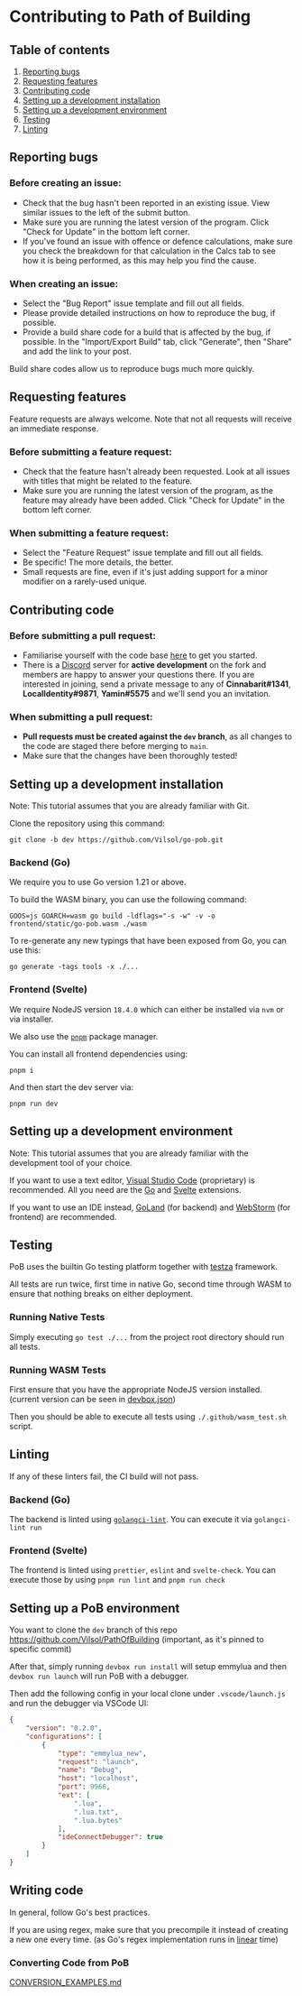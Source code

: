 # Contributing to Path of Building

## Table of contents
1. [Reporting bugs](#reporting-bugs)
2. [Requesting features](#requesting-features)
3. [Contributing code](#contributing-code)
4. [Setting up a development installation](#setting-up-a-development-installation)
5. [Setting up a development environment](#setting-up-a-development-environment)
6. [Testing](#testing)
7. [Linting](#linting)

## Reporting bugs

### Before creating an issue:
* Check that the bug hasn't been reported in an existing issue. View similar issues to the left of the submit button.
* Make sure you are running the latest version of the program. Click "Check for Update" in the bottom left corner.
* If you've found an issue with offence or defence calculations, make sure you check the breakdown for that calculation in the Calcs tab to see how it is being performed, as this may help you find the cause.

### When creating an issue:
* Select the "Bug Report" issue template and fill out all fields.
* Please provide detailed instructions on how to reproduce the bug, if possible.
* Provide a build share code for a build that is affected by the bug, if possible.
  In the "Import/Export Build" tab, click "Generate", then "Share" and add the link to your post.

Build share codes allow us to reproduce bugs much more quickly.

## Requesting features
Feature requests are always welcome. Note that not all requests will receive an immediate response.

### Before submitting a feature request:
* Check that the feature hasn't already been requested. Look at all issues with titles that might be related to the feature.
* Make sure you are running the latest version of the program, as the feature may already have been added. Click "Check for Update" in the bottom left corner.

### When submitting a feature request:
* Select the "Feature Request" issue template and fill out all fields.
* Be specific! The more details, the better.
* Small requests are fine, even if it's just adding support for a minor modifier on a rarely-used unique.

## Contributing code

### Before submitting a pull request:
* Familiarise yourself with the code base [here](docs/rundown.md) to get you started.
* There is a [Discord](https://discordapp.com/) server for **active development** on the fork and members are happy to answer your questions there.
  If you are interested in joining, send a private message to any of **Cinnabarit#1341**, **LocalIdentity#9871**, **Yamin#5575** and we'll send you an invitation.

### When submitting a pull request:
* **Pull requests must be created against the `dev` branch**, as all changes to the code are staged there before merging to `main`.
* Make sure that the changes have been thoroughly tested!

## Setting up a development installation
Note: This tutorial assumes that you are already familiar with Git.

Clone the repository using this command:
```shell
git clone -b dev https://github.com/Vilsol/go-pob.git
```

### Backend (Go)

We require you to use Go version 1.21 or above.

To build the WASM binary, you can use the following command:

```shell
GOOS=js GOARCH=wasm go build -ldflags="-s -w" -v -o frontend/static/go-pob.wasm ./wasm
```

To re-generate any new typings that have been exposed from Go, you can use this:
```shell
go generate -tags tools -x ./...
```

### Frontend (Svelte)

We require NodeJS version `18.4.0` which can either be installed via `nvm` or via installer.

We also use the [`pnpm`](https://pnpm.io/) package manager.

You can install all frontend dependencies using:
```shell
pnpm i
```

And then start the dev server via:
```shell
pnpm run dev
```

## Setting up a development environment

Note: This tutorial assumes that you are already familiar with the development tool of your choice.

If you want to use a text editor, [Visual Studio Code](https://code.visualstudio.com/) (proprietary) is recommended.
All you need are the [Go](https://marketplace.visualstudio.com/items?itemName=golang.go) and [Svelte](https://marketplace.visualstudio.com/items?itemName=svelte.svelte-vscode) extensions.

If you want to use an IDE instead, [GoLand](https://www.jetbrains.com/go/) (for backend) and [WebStorm](https://www.jetbrains.com/webstorm/) (for frontend) are recommended.

## Testing

PoB uses the builtin Go testing platform together with [testza](https://github.com/MarvinJWendt/testza) framework.

All tests are run twice, first time in native Go, second time through WASM to ensure that nothing breaks on either deployment.

### Running Native Tests

Simply executing `go test ./...` from the project root directory should run all tests.

### Running WASM Tests

First ensure that you have the appropriate NodeJS version installed. (current version can be seen in [devbox.json](devbox.json))

Then you should be able to execute all tests using `./.github/wasm_test.sh` script.

## Linting

If any of these linters fail, the CI build will not pass.

### Backend (Go)

The backend is linted using [`golangci-lint`](https://golangci-lint.run/usage/install/). You can execute it via `golangci-lint run`

### Frontend (Svelte)

The frontend is linted using `prettier`, `eslint` and `svelte-check`. You can execute those by using `pnpm run lint` and `pnpm run check`

## Setting up a PoB environment

You want to clone the `dev` branch of this repo https://github.com/Vilsol/PathOfBuilding (important, as it's pinned to specific commit)

After that, simply running `devbox run install` will setup emmylua and then `devbox run launch` will run PoB with a debugger.

Then add the following config in your local clone under `.vscode/launch.js` and run the debugger via VSCode UI:
```json
{
    "version": "0.2.0",
    "configurations": [
        {
            "type": "emmylua_new",
            "request": "launch",
            "name": "Debug",
            "host": "localhost",
            "port": 9966,
            "ext": [
                ".lua",
                ".lua.txt",
                ".lua.bytes"
            ],
            "ideConnectDebugger": true
        }
    ]
}
```

## Writing code

In general, follow Go's best practices.

If you are using regex, make sure that you precompile it instead of creating a new one every time. (as Go's regex implementation runs in [linear](https://github.com/golang/go/blob/1176052bb40378272cfbe83d873b65fcc2ed8502/src/regexp/regexp.go#L15-L19) time)

### Converting Code from PoB

[CONVERSION_EXAMPLES.md](CONVERSION_EXAMPLES.md)